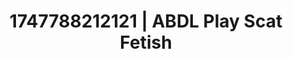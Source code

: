 ---
categories:
- Intimate reveal
- Deep intimacy
- MILF fantasy
- Wet skin
- Mindful pleasure
image: /assets/images/1747788212121.jpg
layout: post
seo:
  description: Featured content with exclusive Scat Fetish, ABDL Play. HD images available.
  keywords: Scat Fetish, ABDL Play
  og_image: /assets/images/1747788212121.jpg
  schema_type: VisualArtwork
tags:
- ABDL Play
- Scat Fetish
- '#1747788212121'
title: 1747788212121 | ABDL Play Scat Fetish
---
